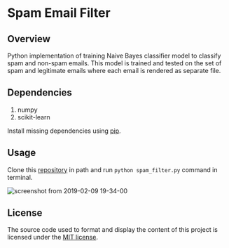 # Spam Email Filter

## Overview
Python implementation of training Naive Bayes classifier model to classify spam and non-spam emails. This model is trained and tested on the set of spam and legitimate emails where each email is rendered as separate file.


## Dependencies
1. numpy
2. scikit-learn

Install missing dependencies using [pip](https://pypi.org/project/pip/).


## Usage
Clone this [repository](https://github.com/harishrb/Haberman-Cancer-Survival-EDA) in path and run ``python spam_filter.py`` command in terminal.


![screenshot from 2019-02-09 19-34-00](https://user-images.githubusercontent.com/13174970/52523072-5b0f2c80-2cb3-11e9-91cb-df49ee5766af.png)


## License
The source code used to format and display the content of this project is licensed under the [MIT license](https://opensource.org/licenses/mit-license.php).
